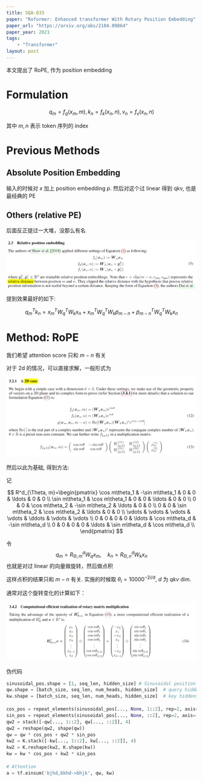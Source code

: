 ```yaml
---
title: SQA-033
paper: "Roformer: Enhanced transformer With Rotary Position Embedding"
paper_url: "https://arxiv.org/abs/2104.09864"
paper_year: 2021
tags: 
    - "Transformer"
layout: post
---
```


本文提出了 RoPE, 作为 position embedding

# Formulation

$$
q_m=f_q(x_m, m), k_n=f_k(x_n, n), v_n=f_v(x_n, n)
$$

其中 $m, n$ 表示 token 序列的 index

# Previous Methods

## Absolute Position Embedding

输入的时候对 $x$ 加上 position embedding $p$. 然后对这个过 linear 得到 qkv, 也是最经典的 PE

## Others (relative PE)

后面反正提过一大堆，没那么有名

![image not found](/papers/SQA-033/relative-pe.png)

提到效果最好的如下:

$$
q_m^T k_n = x_m^TW^T_qW_kx_n + x_m^TW^T_qW_k\tilde p_{m-n} + \tilde p_{m-n}^T W^T_qW_kx_n
$$

# Method: RoPE

我们希望 attention score 只和 $m-n$ 有关

对于 2d 的情况，可以直接求解，一般形式为

![image not found](/papers/SQA-033/2d.png)

然后以此为基础, 得到方法:

记

$$
R^d_{\Theta, m}=\begin{pmatrix}
\cos m\theta_1 & -\sin m\theta_1 & 0 & 0 & \ldots & 0 & 0 \\
\sin m\theta_1 & \cos m\theta_1 & 0 & 0 & \ldots & 0 & 0 \\
0 & 0 & \cos m\theta_2 & -\sin m\theta_2 & \ldots & 0 & 0 \\
0 & 0 & \sin m\theta_2 & \cos m\theta_2 & \ldots & 0 & 0 \\
\vdots & \vdots & \vdots & \vdots & \ddots & \vdots & \vdots \\
0 & 0 & 0 & 0 & \ldots & \cos m\theta_d & -\sin m\theta_d \\
0 & 0 & 0 & 0 & \ldots & \sin m\theta_d & \cos m\theta_d \\
\end{pmatrix}
$$

令
$$
q_m = R^d_{\Theta, m}W_qx_m, \quad k_n = R^d_{\Theta, n}W_kx_n
$$
也就是对过 linear 的向量做旋转，然后做点积

这样点积的结果只和 $m-n$ 有关. 实施的时候取 $\theta_i=10000^{-2i/d}$, $d$ 为 $qkv$ dim.

通常对这个旋转变化的计算如下：

![image not found](/papers/SQA-033/calculation.png)

伪代码

```python
sinusoidal_pos.shape = [1, seq_len, hidden_size] # Sinusoidal position embeddings
qw.shape = [batch_size, seq_len, num_heads, hidden_size]  # query hiddens
kw.shape = [batch_size, seq_len, num_heads, hidden_size]  # key hiddens

cos_pos = repeat_elements(sinusoidal_pos[..., None, 1::2], rep=2, axis=-1)
sin_pos = repeat_elements(sinusoidal_pos[..., None, ::2], rep=2, axis=-1)
qw2 = stack([-qw[..., 1::2], qw[..., ::2]], 4)
qw2 = reshape(qw2, shape(qw))
qw = qw * cos_pos + qw2 * sin_pos
kw2 = K.stack([-kw[..., 1::2], kw[..., ::2]], 4)
kw2 = K.reshape(kw2, K.shape(kw))
kw = kw * cos_pos + kw2 * sin_pos

# Attention
a = tf.einsum('bjhd,bkhd->bhjk', qw, kw)
```